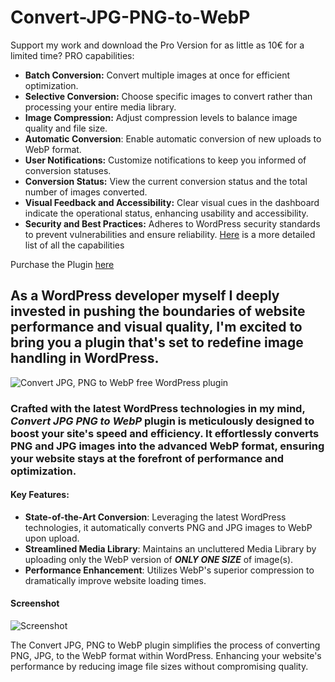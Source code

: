 # Convert-JPG-PNG-to-WebP

Support my work and download the Pro Version for as little as 10€ for a limited time?
PRO capabilities:
- **Batch Conversion:** Convert multiple images at once for efficient optimization.
- **Selective Conversion:** Choose specific images to convert rather than processing your entire media library.
- **Image Compression:** Adjust compression levels to balance image quality and file size.
- **Automatic Conversion**: Enable automatic conversion of new uploads to WebP format.
- **User Notifications:** Customize notifications to keep you informed of conversion statuses.
- **Conversion Status:** View the current conversion status and the total number of images converted.
- **Visual Feedback and Accessibility:** Clear visual cues in the dashboard indicate the operational status, enhancing usability and accessibility.
- **Security and Best Practices:** Adheres to WordPress security standards to prevent vulnerabilities and ensure reliability.
[Here](https://blog.accolades.dev/convert-jpg-png-to-webp-pro-optimize-wordpress/) is a more detailed list of all the capabilities 

Purchase the Plugin [here](https://digitalaccolades.gumroad.com/l/convert)

## As a WordPress developer myself I deeply invested in pushing the boundaries of website performance and visual quality, I'm excited to bring you a plugin that's set to redefine image handling in WordPress.
![Convert JPG, PNG to WebP free WordPress plugin](https://github.com/luc-constantin/Convert-JPG-PNG-to-WebP-Wordpress-free-Plugin/assets/56940002/4f705376-39f2-4754-8778-f0161324683b)

### Crafted with the latest WordPress technologies in my mind, _Convert JPG PNG to WebP_ plugin is meticulously designed to boost your site's speed and efficiency. It effortlessly converts PNG and JPG images into the advanced WebP format, ensuring your website stays at the forefront of performance and optimization.

#### Key Features:
- **State-of-the-Art Conversion**: Leveraging the latest WordPress technologies, it automatically converts PNG and JPG images to WebP upon upload.
- **Streamlined Media Library**: Maintains an uncluttered Media Library by uploading only the WebP version of _**ONLY ONE SIZE**_ of image(s).
- **Performance Enhancement**: Utilizes WebP's superior compression to dramatically improve website loading times.

#### Screenshot
![Screenshot](https://github.com/luc-constantin/Convert-JPG-PNG-to-WebP-Wordpress-free-Plugin/assets/56940002/a386d3fb-52ee-4099-aa6f-4c22c0087a0c)






The Convert JPG, PNG to WebP plugin simplifies the process of converting PNG, JPG, to the WebP format within WordPress. Enhancing your website's performance by reducing image file sizes without compromising quality.
